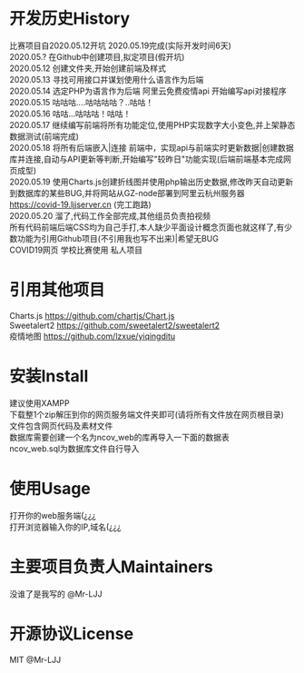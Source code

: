 # 开发历史History
比赛项目自2020.05.12开坑 2020.05.19完成(实际开发时间6天)  
2020.05.?  在Github中创建项目,拟定项目(假开坑)  
2020.05.12 创建文件夹,开始创建前端及样式  
2020.05.13 寻找可用接口并谋划使用什么语言作为后端  
2020.05.14 选定PHP为语言作为后端 阿里云免费疫情api 开始编写api对接程序  
2020.05.15 咕咕咕....咕咕咕咕？..咕咕！  
2020.05.16 咕咕...咕咕咕！咕咕！  
2020.05.17 继续编写前端将所有功能定位,使用PHP实现数字大小变色,并上架静态数据测试(前端完成)  
2020.05.18 将所有后端嵌入|连接 前端中，实现api与前端实时更新数据|创建数据库并连接,自动与API更新等判断,开始编写"较昨日"功能实现(后端前端基本完成网页成型)   
2020.05.19 使用Charts.js创建折线图并使用php输出历史数据,修改昨天自动更新到数据库的某些BUG,并将网站从GZ-node部署到阿里云杭州服务器 https://covid-19.ljjserver.cn (完工跑路)   
2020.05.20 溜了,代码工作全部完成,其他组员负责拍视频     
所有代码前端后端CSS均为自己手打,本人缺少平面设计概念页面也就这样了,有少数功能为引用Github项目(不引用我也写不出来)|希望无BUG     
COVID19网页 学校比赛使用 私人项目    
# 引用其他项目   
Charts.js https://github.com/chartjs/Chart.js    
Sweetalert2 https://github.com/sweetalert2/sweetalert2    
疫情地图 https://github.com/lzxue/yiqingditu    
# 安装Install
建议使用XAMPP   
下载整1个zip解压到你的网页服务端文件夹即可(请将所有文件放在网页根目录)   
文件包含网页代码及素材文件     
数据库需要创建一个名为ncov_web的库再导入一下面的数据表   
ncov_web.sql为数据库文件自行导入     
# 使用Usage
打开你的web服务端(¿¿¿   
打开浏览器输入你的IP,域名(¿¿¿   
# 主要项目负责人Maintainers
没谁了是我写的 @Mr-LJJ   
# 开源协议License
MIT @Mr-LJJ   
